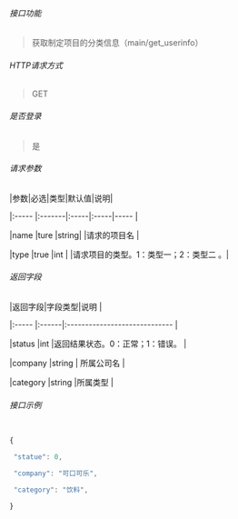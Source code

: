 

###### 接口功能

> 获取制定项目的分类信息（main/get_userinfo）

###### HTTP请求方式

> GET

###### 是否登录

> 是

###### 请求参数

>

|参数|必选|类型|默认值|说明|

|:----- |:-------|:-----|:-----|----- |

|name |ture |string| |请求的项目名 |

|type |true |int | |请求项目的类型。1：类型一；2：类型二 。|

###### 返回字段

>

|返回字段|字段类型|说明 |

|:----- |:------|:----------------------------- |

|status |int |返回结果状态。0：正常；1：错误。 |

|company |string | 所属公司名 |

|category |string |所属类型 |

###### 接口示例

>

``` javascript

{

 "statue": 0,

 "company": "可口可乐",

 "category": "饮料",

}

```
